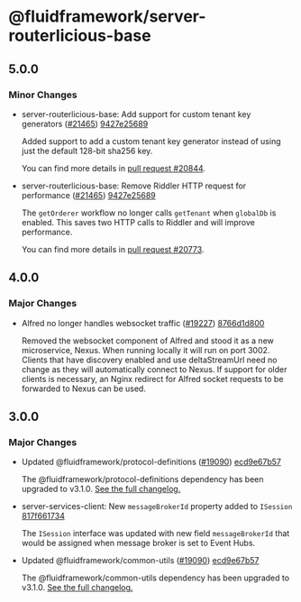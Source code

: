 # @fluidframework/server-routerlicious-base

## 5.0.0

### Minor Changes

-   server-routerlicious-base: Add support for custom tenant key generators ([#21465](https://github.com/microsoft/FluidFramework/pull/21465)) [9427e25689](https://github.com/microsoft/FluidFramework/commit/9427e2568924e0bed83d2a6f78a6e2a20be8a29e)

    Added support to add a custom tenant key generator instead of using just the default 128-bit sha256 key.

    You can find more details in [pull request #20844](https://github.com/microsoft/FluidFramework/pull/20844).

-   server-routerlicious-base: Remove Riddler HTTP request for performance ([#21465](https://github.com/microsoft/FluidFramework/pull/21465)) [9427e25689](https://github.com/microsoft/FluidFramework/commit/9427e2568924e0bed83d2a6f78a6e2a20be8a29e)

    The `getOrderer` workflow no longer calls `getTenant` when `globalDb` is enabled. This saves two HTTP calls to Riddler
    and will improve performance.

    You can find more details in [pull request #20773](https://github.com/microsoft/FluidFramework/pull/20773).

## 4.0.0

### Major Changes

-   Alfred no longer handles websocket traffic ([#19227](https://github.com/microsoft/FluidFramework/issues/19227)) [8766d1d800](https://github.com/microsoft/FluidFramework/commits/8766d1d800b8e04c4000b36d794a729736f462ba)

    Removed the websocket component of Alfred and stood it as a new microservice, Nexus. When running locally it will run on port 3002. Clients that have discovery enabled and use deltaStreamUrl need no change as they will automatically connect to Nexus. If support for older clients is necessary, an Nginx redirect for Alfred socket requests to be forwarded to Nexus can be used.

## 3.0.0

### Major Changes

-   Updated @fluidframework/protocol-definitions ([#19090](https://github.com/microsoft/FluidFramework/issues/19090)) [ecd9e67b57](https://github.com/microsoft/FluidFramework/commits/ecd9e67b5748415ad93c6273047fdcca457b3a14)

    The @fluidframework/protocol-definitions dependency has been upgraded to v3.1.0.
    [See the full changelog.](https://github.com/microsoft/FluidFramework/blob/main/common/lib/protocol-definitions/CHANGELOG.md#310)

-   server-services-client: New `messageBrokerId` property added to `ISession` [817f661734](https://github.com/microsoft/FluidFramework/commits/817f66173489ffa920200c96f122416c9a044d66)

    The `ISession` interface was updated with new field `messageBrokerId` that would be assigned when message broker is set to Event Hubs.

-   Updated @fluidframework/common-utils ([#19090](https://github.com/microsoft/FluidFramework/issues/19090)) [ecd9e67b57](https://github.com/microsoft/FluidFramework/commits/ecd9e67b5748415ad93c6273047fdcca457b3a14)

    The @fluidframework/common-utils dependency has been upgraded to v3.1.0.
    [See the full changelog.](https://github.com/microsoft/FluidFramework/blob/main/common/lib/common-utils/CHANGELOG.md#310)
